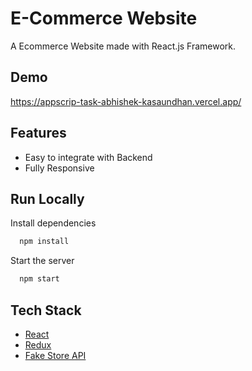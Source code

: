 # E-Commerce Website

A Ecommerce Website made with React.js Framework.

## Demo

https://appscrip-task-abhishek-kasaundhan.vercel.app/

## Features

- Easy to integrate with Backend
- Fully Responsive

## Run Locally

Install dependencies

```bash
  npm install
```

Start the server

```bash
  npm start
```

## Tech Stack

* [React](https://reactjs.org/)
* [Redux](https://redux.js.org/)
* [Fake Store API](https://fakestoreapi.com/)




